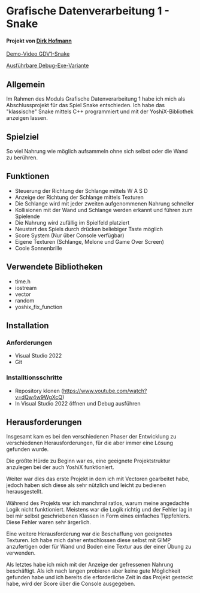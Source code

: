 # Grafische Datenverarbeitung 1 - Snake
#### Projekt von [Dirk Hofmann](https://git.ai.fh-erfurt.de/di1846ho)

[Demo-Video GDV1-Snake](https://www.youtube.com/watch?v=dQw4w9WgXcQ)

[Ausführbare Debug-Exe-Variante](https://www.youtube.com/watch?v=dQw4w9WgXcQ)

## Allgemein
Im Rahmen des Moduls Grafische Datenverarbeitung 1 habe ich mich als Abschlussprojekt für das Spiel Snake entschieden. Ich habe das "klassische" Snake mittels C++ programmiert und mit der YoshiX-Bibliothek anzeigen lassen.

## Spielziel
So viel Nahrung wie möglich aufsammeln ohne sich selbst oder die Wand zu berühren.

## Funktionen
- Steuerung der Richtung der Schlange mittels W A S D
- Anzeige der Richtung der Schlange mittels Texturen
- Die Schlange wird mit jeder zweiten aufgenommenen Nahrung schneller
- Kollisionen mit der Wand und Schlange werden erkannt und führen zum Spielende
- Die Nahrung wird zufällig im Spielfeld platziert
- Neustart des Spiels durch drücken beliebiger Taste möglich
- Score System (Nur über Console verfügbar)
- Eigene Texturen (Schlange, Melone und Game Over Screen)
- Coole Sonnenbrille

## Verwendete Bibliotheken

- time.h
- iostream
- vector
- random
- yoshix_fix_function

## Installation

### Anforderungen

- Visual Studio 2022
- Git

### Installtionsschritte

- Repository klonen (https://www.youtube.com/watch?v=dQw4w9WgXcQ)
- In Visual Studio 2022 öffnen und Debug ausführen

## Herausforderungen

Insgesamt kam es bei den verschiedenen Phaser der Entwicklung zu verschiedenen Herausforderungen, für die aber immer eine Lösung gefunden wurde.

Die größte Hürde zu Beginn war es, eine geeignete Projektstruktur anzulegen bei der auch YoshiX funktioniert.

Weiter war dies das erste Projekt in dem ich mit Vectoren gearbeitet habe, jedoch haben sich diese als sehr nützlich und leicht zu bedienen herausgestellt. 

Während des Projekts war ich manchmal ratlos, warum meine angedachte Logik nicht funktioniert. Meistens war die Logik richtig und der Fehler lag in bei mir selbst geschriebenen Klassen in Form eines einfaches Tippfehlers. Diese Fehler waren sehr ärgerlich.

Eine weitere Herausforderung war die Beschaffung von geeignetes Texturen. Ich habe mich daher entschlossen diese selbst mit GIMP anzufertigen oder für Wand und Boden eine Textur aus der einer Übung  zu verwenden.

Als letztes habe ich mich mit der Anzeige der gefressenen Nahrung beschäftigt. Als ich nach langen probieren aber keine gute Möglichkeit gefunden habe und ich bereits die erforderliche Zeit in das Projekt gesteckt habe, wird der Score über die Console ausgegeben.
